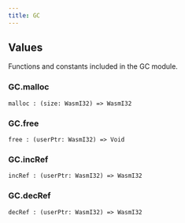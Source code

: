 ```yaml
---
title: GC
---
```


## Values

Functions and constants included in the GC module.

### GC.**malloc**

```grain
malloc : (size: WasmI32) => WasmI32
```

### GC.**free**

```grain
free : (userPtr: WasmI32) => Void
```

### GC.**incRef**

```grain
incRef : (userPtr: WasmI32) => WasmI32
```

### GC.**decRef**

```grain
decRef : (userPtr: WasmI32) => WasmI32
```

